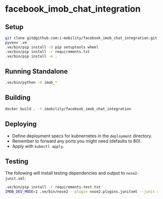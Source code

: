 # facebook_imob_chat_integration

Setup
-----
```bash
git clone git@github.com:i-mobility/facebook_imob_chat_integration.git
pyvenv .ve
.ve/bin/pip install -U pip setuptools wheel
.ve/bin/pip install -r requirements.txt
.ve/bin/pip install -e .
```

Running Standalone
------------------
```bash
.ve/bin/python -m imob_*
```

Building
--------
```bash
docker build . -t imobility/facebook_imob_chat_integration
```

Deploying
---------
* Define deployment specs for kubnernetes in the `deployment` directory.
* Remember to forward any ports you might need (defaults to 80).
* Apply with `kubectl apply`.


Testing
-------
The following will install testing dependencies and output to `nose2-junit.xml`:

```bash
.ve/bin/pip install -r requirements-test.txt
IMOB_DEV_MODE=1 .ve/bin/nose2 --plugin nose2.plugins.junitxml --junit-xml --coverage facebook_imob_chat_integration --with-coverage
```

